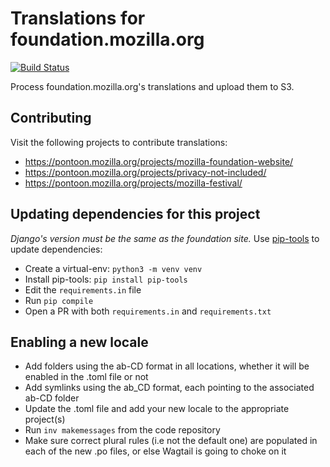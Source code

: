 # Translations for foundation.mozilla.org

[![Build Status](https://travis-ci.org/mozilla-l10n/fomo-l10n.svg?branch=master)](https://travis-ci.org/mozilla-l10n/fomo-l10n)

Process foundation.mozilla.org's translations and upload them to S3.

## Contributing
Visit the following projects to contribute translations:
- https://pontoon.mozilla.org/projects/mozilla-foundation-website/
- https://pontoon.mozilla.org/projects/privacy-not-included/
- https://pontoon.mozilla.org/projects/mozilla-festival/

## Updating dependencies for this project
*Django's version must be the same as the foundation site.*
Use [pip-tools](https://github.com/jazzband/pip-tools) to update dependencies:
- Create a virtual-env: `python3 -m venv venv `
- Install pip-tools: `pip install pip-tools`
- Edit the `requirements.in` file
- Run `pip compile`
- Open a PR with both `requirements.in` and `requirements.txt`


## Enabling a new locale
- Add folders using the ab-CD format in all locations, whether it will be enabled in the .toml file or not
- Add symlinks using the ab_CD format, each pointing to the associated ab-CD folder
- Update the .toml file and add your new locale to the appropriate project(s)
- Run `inv makemessages` from the code repository
- Make sure correct plural rules (i.e not the default one) are populated in each of the new .po files, or else Wagtail is going to choke on it
